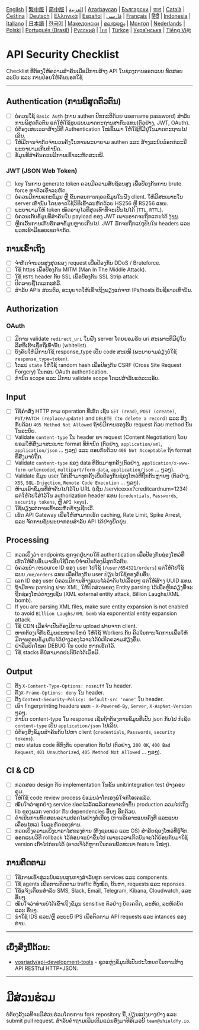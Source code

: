 [English](./README.md) | [繁中版](./README-tw.md) | [简中版](./README-zh.md) | [العربية](./README-ar.md) | [Azərbaycan](./README-az.md) | [Български](./README-bg.md) | [বাংলা](./README-bn.md) | [Català](./README-ca.md) | [Čeština](./README-cs.md) | [Deutsch](./README-de.md) | [Ελληνικά](./README-el.md) | [Español](./README-es.md) | [فارسی](./README-fa.md) | [Français](./README-fr.md) | [हिंदी](./README-hi.md) | [Indonesia](./README-id.md) | [Italiano](./README-it.md) | [日本語](./README-ja.md) | [한국어](./README-ko.md) | [Македонски](./README-mk.md) | [മലയാളം](./README-ml.md) | [Монгол](./README-mn.md) | [Nederlands](./README-nl.md) | [Polski](./README-pl.md) | [Português (Brasil)](./README-pt_BR.md) | [Русский](./README-ru.md) | [ไทย](./README-th.md) | [Türkçe](./README-tr.md) | [Українська](./README-uk.md) | [Tiếng Việt](./README-vi.md)

# API Security Checklist

Checklist ທີ່ຕ້ອງໃຫ້ຄວາມສຳຄັນເມື່ອມີການສ້າງ API ໃນຊ່ວງການອອກແບບ ທົດສອບລະບົບ ແລະ ການປ່ອຍໃຫ້ຄົນນອກໃຊ້

---

## Authentication (ການພິສູດຕົວຕົນ)

- [ ] ບໍ່ຄວນໃຊ້ `Basic Auth` (ການ authen ປົກກະຕິດ້ວຍ username password) ສຳລັບການພິສູດຕົວຕົນ ແຕ່ໃຫ້ໃຊ້ຮູບແບບມາດຕະຖານສາກົນແທນ(ຕົວຢ່າງ, JWT, OAuth).
- [ ] ບໍ່ຕ້ອງເສຍເວລາສ້າງວິທີ Authentication ໃໝ່ຂຶ້ນມາ ໃຫ້ໃຊ້ທີ່ມີຢູ່ໃນມາດຕະຖານໄປເລີຍ.
- [ ] ໃຫ້ມີການຈຳກັດຈຳນວນຄັ້ງໃນການພະຍາຍາມ authen ແລະ ສ້າງລະບົບລ໋ອກກໍລະນີພະຍາຍາມເກີນກຳນົດ.
- [ ] ຂໍ້ມູນທີ່ສຳຄັນຄວນມີການເຂົ້າລະຫັດສະເໝີ.

### JWT (JSON Web Token)

- [ ] key ໃນການ generate token ຄວນມີຄວາມສັບຊ້ອນສູງ ເພື່ອປ້ອງກັນການ brute force ຫາຕົວເຂົ້າລະຫັດ.
- [ ] ບໍ່ຄວນມີການແກະຂໍ້ມູນ ຫຼື ຂັ້ນຕອນການຖອດຂໍ້ມູນໃນຝັ່ງ client. ໃຫ້ມີສະເພາະໃນ server ເທົ່ານັ້ນ ໂດຍອາດໃຊ້ວິທີເຂົ້າລະຫັດດ້ວຍ HS256 ຫຼື RS256 ແທນ.
- [ ] ພະຍາຍາມໃຫ້ token ໝົດອາຍຸໄວທີ່ສຸດເທົ່າທີ່ຈະເປັນໄປໄດ້ (`TTL`, `RTTL`).
- [ ] ບໍ່ຄວນເກັບຂໍ້ມູນທີ່ສຳຄັນໃນ payload ຂອງ JWT ເພາະອາດຈະຖືກແກະໄດ້ [ງ່າຍ](https://jwt.io/#debugger-io).
- [ ] ຫຼີກເວັ້ນການເກັບຮັກສາຂໍ້ມູນຫຼາຍເກີນໄປ. JWT ມັກຈະຖືກແບ່ງປັນໃນ headers ແລະພວກເຂົາມີຂອບເຂດຈໍາກັດ.

## ການເຂົ້າເຖິງ

- [ ] ຈຳກັດຈຳນວນສູງສຸດຂອງ request ເພື່ອປ້ອງກັນ DDoS / Bruteforce.
- [ ] ໃຊ້ https ເພື່ອປ້ອງກັນ MITM (Man In The Middle Attack).
- [ ] ໃຊ້ `HSTS` header ກັບ SSL ເພື່ອປ້ອງກັນ SSL Strip attack.
- [ ] ປິດລາຍຊື່ໄດເລກະທໍລີ.
- [ ] ສໍາລັບ APIs ສ່ວນຕົວ, ອະນຸຍາດໃຫ້ເຂົ້າເຖິງພຽງແຕ່ຈາກ IPs/hosts ບັນຊີຂາວເທົ່ານັ້ນ.

## Authorization

### OAuth

- [ ] ມີການ validate `redirect_uri` ໃນຝັ່ງ server ໂດຍຍອມຮັບ uri ສະເພາະທີ່ມີຢູ່ໃນລີສທີ່ເຮົາເຊື່ອຖືເທົ່ານັ້ນ (whitelist).
- [ ] ບັງຄັບໃຫ້ມີການໃຊ້ response_type ເປັນ code ສະເໝີ (ພະຍາຍາມລ່ຽງບໍ່ໃຊ້ `response_type=token`).
- [ ] ໂຕແປ `state` ໃຫ້ໃຊ້ random hash ເພື່ອປ້ອງກັນ CSRF (Cross Site Request Forgery) ໃນຕອນ OAuth authentication.
- [ ] ກຳນົດ scope ແລະ ມີການ validate scope ໂຕແປສຳລັບແຕ່ລະແອັບ.

## Input

- [ ] ໃຊ້ຄຳສັ່ງ HTTP ຕາມ operation ທີ່ເຮັດ ເຊັ່ນ `GET (read)`, `POST (create)`, `PUT/PATCH (replace/update)` and `DELETE (to delete a record)` ແລະ ສົ່ງກັບດ້ວຍ `405 Method Not Allowed` ຖ້າບໍ່ມີການຮອງຮັບ request ດ້ວຍ method ນັ້ນໃນລະບົບ.
- [ ] Validate `content-type` ໃນ header ຂາ request (Content Negotiation) ໂດຍຍອມໃຫ້ສົ່ງມາສະເພາະ format ທີ່ກຳນົດ (ຕົວຢ່າງ, `application/xml`, `application/json` ... ໆລໆ) ແລະ ຕອບກັບດ້ວຍ `406 Not Acceptable` ຖ້າ format ທີ່ສົ່ງມາບໍ່ຖືກ.
- [ ] Validate `content-type` ຂອງ data ທີ່ຮັບມາທຸກຄັ້ງ(ຕົວຢ່າງ, `application/x-www-form-urlencoded`, `multipart/form-data`, `application/json` ... ໆລໆ).
- [ ] Validate ຂໍ້ມູນ user ໃສ່ເຂົ້າມາທຸກຄັ້ງເພື່ອປ້ອງກັນຊ່ອງໂຫວ່ທີ່ຖືກກັນຫຼາຍໆ (ຕົວຢ່າງ, `XSS`, `SQL-Injection`, `Remote Code Execution` ... ໆລໆ).
- [ ] ຫ້າມເອົາຂໍ້ມູນທີ່ສຳຄັນໄປໄວ້ໃນ URL (ເຊັ່ນ /servicexxx?creditcardnum=1234) ແຕ່ໃຫ້ໄປໃສ່ໄວ້ໃນ authorization header ແທນ (`credentials`, `Passwords`, `security tokens`, ຫຼື `API keys`).
- [ ] ໃຊ້ພຽງແຕ່ການເຂົ້າລະຫັດຂ້າງເຊີບເວີ.
- [ ] ເຮັດ API Gateway ເພື່ອໃຫ້ສາມາດເຮັດ caching, Rate Limit, Spike Arrest, ແລະ ຈັດການຊັບພະຍາກອນສຳລັບ API ໄດ້ຢ່າງຍືດຍຸ່ນ.

## Processing

- [ ] ກວດເບິ່ງວ່າ endpoints ທຸກຈຸດຢູ່ພາຍໃຕ້ authentication ເພື່ອປ້ອງກັນຊ່ອງໂຫວ່ທີ່ເຮັດໃຫ້ຄົນອື່ນມາເອີ້ນໃຊ້ໂດຍບໍ່ຈຳເປັນຕ້ອງພິສູດຕົວຕົນ.
- [ ] ບໍ່ຄວນນຳ resource ID ຂອງ user ໄປໃຊ້ (`/user/654321/orders`) ແຕ່ໃຫ້ໄປໃຊ້ແບບ `/me/orders` ແທນ ເພື່ອປ້ອງກັນ user ປ່ຽນໄປໃຊ້ຂອງຄົນອື່ນ.
- [ ] ເລກ ID ຂອງ user ບໍ່ຄວນມີການສ້າງແບບໄລ່ລຳດັບໄປເລື້ອຍໆ ແຕ່ໃຫ້ສ້າງ UUID ແທນ.
- [ ] ຖ້າມີການ parsing ຟາຍ XML, ໃຫ້ປິດສ່ວນຂອງ Entity parsing ໄວ້ເພື່ອຫຼີກລ່ຽງທີ່ຈະຖືກຊ່ອງໂຫວ່ຕ່າງໆເຊັ່ນ (XML external entity attack, Billion Laughs/XML bomb).
- [ ] If you are parsing XML files, make sure entity expansion is not enabled to avoid `Billion Laughs/XML bomb` via exponential entity expansion attack.
- [ ] ໃຊ້ CDN ເມື່ອຈຳເປັນຕ້ອງມີການ upload ຟາຍຈາກ client.
- [ ] ຫາກຕ້ອງເຈິກັບຂໍ້ມູນຂະໜາດໃຫຍ່ ໃຫ້ໃຊ້ Workers ກັບ ຄິວໃນການຈັດການເພື່ອໃຫ້ມີການຕອບຂໍ້ມູນກັບໄດ້ຢ່າງວ່ອງໄວຈະໄດ້ບໍ່ເກີດຄວາມສ່ຽງຂຶ້ນ.
- [ ] ຢ່າລືມປິດໂໝດ DEBUG ໃນ code ຫາກເຮັດໄວ້.
- [ ] ໃຊ້ stacks ທີ່ບໍ່ສາມາດປະຕິບັດໄດ້ເມື່ອມີ.

## Output

- [ ] ຕັ້ງ `X-Content-Type-Options: nosniff` ໃນ header.
- [ ] ຕັ້ງ`X-Frame-Options: deny` ໃນ header.
- [ ] ຕັ້ງ `Content-Security-Policy: default-src 'none'` ໃນ header.
- [ ] ເອົາ fingerprinting headers ອອກ - `X-Powered-By`, `Server`, `X-AspNet-Version` ໆລໆ.
- [ ] ກຳນົດ content-type ໃນ response ເຊັ່ນຖ້າຕ້ອງການຂໍ້ມູນທີ່ເປັນ json ກັບໄປ ກໍເຊັດ `content-type` ເປັນ `application/json` ໄປເລີຍ.
- [ ] ບໍ່ຕ້ອງສົ່ງຂໍ້ມູນສຳຄັນກັບໄປຫາ client (`credentials`, `Passwords`, `security tokens`).
- [ ] ຕອບ status code ທີ່ກົງກັບ operation ກັບໄປ (ຕົວຢ່າງ, `200 OK`, `400 Bad Request`, `401 Unauthorized`, `405 Method Not Allowed` ... ໆລໆ).

## CI & CD

- [ ] ກວດສອບ design ກັບ implementation ໃນຂັ້ນ unit/integration test ຢ່າງຄອບຄຸມ.
- [ ] ໃຫ້ໃຊ້ code review process ບໍ່ແມ່ນວ່າໂຕເອງພໍໃຈກໍໂອເຄແລ້ວ.
- [ ] ໝັ້ນໃຈວ່າທຸກຢ່າງ service ປອດໄວລັດແລ້ວກ່ອນຈະນຳຂຶ້ນ production ລວມໄປເຖິງ lib ຂອງພວກ vendor ກັບ dependencies ອື່ນໆ ອີກດ້ວຍ.
- [ ] ດໍາເນີນການທົດສອບຄວາມປອດໄພຢ່າງຕໍ່ເນື່ອງ (ການວິເຄາະແບບຄົງທີ່ ແລະແບບເຄື່ອນໄຫວ) ໃນລະຫັດຂອງທ່ານ.
- [ ] ກວດເບິ່ງຄວາມເພິ່ງພາອາໄສຂອງທ່ານ (ທັງຊອບແວ ແລະ OS) ສໍາລັບຊ່ອງໂຫວ່ທີ່ຮູ້ຈັກ.
- [ ] ອອກແບບວິທີ rollback ໄວ້ກ່ອນຈະນຳຂຶ້ນໄປ ເພາະເວລາເກີດບັນຈະໄດ້ຍ້ອນກັບມາໃຊ້ version ເກົ່າໄປກ່ອນໄດ້ (ອາດເຈິໄດ້ຫຼາຍໃນຕອນພັດທະນາ feature ໃໝ່ໆ).

## ການຕິດຕາມ

- [ ] ໃຊ້ການເຂົ້າສູ່ລະບົບແບບສູນກາງສຳລັບທຸກ services ແລະ components.
- [ ] ໃຊ້ agents ເພື່ອການຕິດຕາມ traffic ທັງໝົດ, ບັນຫາ, requests ແລະ reponses.
- [ ] ໃຊ້ແຈ້ງເຕືອນສຳລັບ SMS, Slack, Email, Telegram, Kibana, Cloudwatch, ແລະ ອື່ນໆ.
- [ ] ໝັ້ນໃຈວ່າທ່ານບໍ່ໄດ້ເຂົ້າເຖິງຂໍ້ມູນ sensitive ຕົວຢ່າງ ບັດເຄດິດ, ລະຫັດ, ລະຫັດບັດ ແລະ ອື່ນໆ.
- [ ] ນຳໃຊ້ IDS ແລະ/ຫຼື ລະບະບົ IPS ເພື່ອຕິດຕາມ API requests ແລະ intances ຂອງທ່ານ.

---

## ເບິ່ງສິ່ງນີ້ດ້ວຍ:

- [yosriady/api-development-tools](https://github.com/yosriady/api-development-tools) - ຊຸດແຫຼ່ງຂໍ້ມູນທີ່ເປັນປະໂຫຍດໃນການສ້າງ API RESTful HTTP+JSON.

---

# ມີສ່ວນຮ່ວມ

ບໍ່ຕ້ອງລັງເລທີຈະມີສ່ວນຮ່ວມໂດຍການ fork repository ນີ້, ປ່ຽນແປງບາງຢ່າງ ແລະ submit pull request. ສຳລັບຄຳຖາມເພີ່ມເຕີມແມ່ນສົ່ງມາທີອີເມວນີ້ `team@shieldfy.io`.
